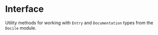 # Interface

Utility methods for working with `Entry` and `Documentation` types from
the `Docile` module.

